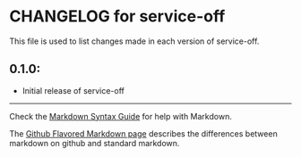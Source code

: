 # CHANGELOG for service-off

This file is used to list changes made in each version of service-off.

## 0.1.0:

* Initial release of service-off

- - -
Check the [Markdown Syntax Guide](http://daringfireball.net/projects/markdown/syntax) for help with Markdown.

The [Github Flavored Markdown page](http://github.github.com/github-flavored-markdown/) describes the differences between markdown on github and standard markdown.
